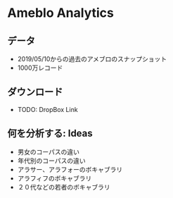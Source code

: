 # Ameblo Analytics

## データ
 - 2019/05/10からの過去のアメブロのスナップショット  
 - 1000万レコード
 
## ダウンロード
  - TODO: DropBox Link
  
## 何を分析する: Ideas
 - 男女のコーパスの違い
 - 年代別のコーパスの違い
 - アラサー、アラフォーのボキャブラリ
 - アラフィフのボキャブラリ
 - ２０代などの若者のボキャブラリ
  
## 
